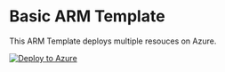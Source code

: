 # Basic ARM Template

This ARM Template deploys multiple resouces on Azure.

[![Deploy to Azure](https://aka.ms/deploytoazurebutton)](https://portal.azure.com/#create/Microsoft.Template/uri/https%3A%2F%2Fraw.githubusercontent.com%2Fabuaffankamal%2FARM-Templates%2Fmaster%2FAzureDeploy.json)